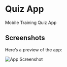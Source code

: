 # Quiz App
Mobile Training  Quiz App
## Screenshots

Here’s a preview of the app:

![App Screenshot](https://github.com/zahrawm/Quiz-App/blob/main/assets/screenshot.png?raw=true)
